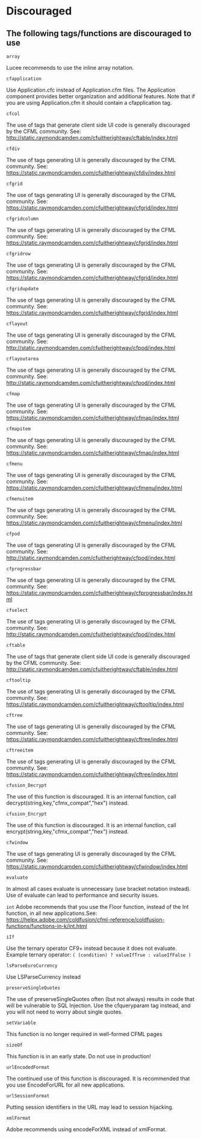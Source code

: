 # Discouraged

## The following tags/functions are discouraged to use

`array`

Lucee recommends to use the inline array notation.

`cfapplication`

Use Application.cfc instead of Application.cfm files. The Application component provides better organization and additional features. Note that if you are using Application.cfm it should contain a cfapplication tag.

`cfcol`

The use of tags that generate client side UI code is generally discouraged by the CFML community. See: http://static.raymondcamden.com/cfuitherightway/cftable/index.html

`cfdiv`

The use of tags generating UI is generally discouraged by the CFML community. See: https://static.raymondcamden.com/cfuitherightway/cfdiv/index.html

`cfgrid`

The use of tags generating UI is generally discouraged by the CFML community. See: https://static.raymondcamden.com/cfuitherightway/cfgrid/index.html

`cfgridcolumn`

The use of tags generating UI is generally discouraged by the CFML community. See: https://static.raymondcamden.com/cfuitherightway/cfgrid/index.html

`cfgridrow`

The use of tags generating UI is generally discouraged by the CFML community. See: https://static.raymondcamden.com/cfuitherightway/cfgrid/index.html

`cfgridupdate`

The use of tags generating UI is generally discouraged by the CFML community. See: https://static.raymondcamden.com/cfuitherightway/cfgrid/index.html

`cflayout`

The use of tags generating UI is generally discouraged by the CFML community. See: http://static.raymondcamden.com/cfuitherightway/cfpod/index.html

`cflayoutarea`

The use of tags generating UI is generally discouraged by the CFML community. See: http://static.raymondcamden.com/cfuitherightway/cfpod/index.html

`cfmap`

The use of tags generating UI is generally discouraged by the CFML community. See: https://static.raymondcamden.com/cfuitherightway/cfmap/index.html

`cfmapitem`

The use of tags generating UI is generally discouraged by the CFML community. See: https://static.raymondcamden.com/cfuitherightway/cfmap/index.html

`cfmenu`

The use of tags generating UI is generally discouraged by the CFML community. See: https://static.raymondcamden.com/cfuitherightway/cfmenu/index.html

`cfmenuitem`

The use of tags generating UI is generally discouraged by the CFML community. See: https://static.raymondcamden.com/cfuitherightway/cfmenu/index.html

`cfpod`

The use of tags generating UI is generally discouraged by the CFML community. See: http://static.raymondcamden.com/cfuitherightway/cfpod/index.html

`cfprogressbar`

The use of tags generating UI is generally discouraged by the CFML community. See: https://static.raymondcamden.com/cfuitherightway/cfprogressbar/index.html

`cfselect`

The use of tags generating UI is generally discouraged by the CFML community. See: http://static.raymondcamden.com/cfuitherightway/cfpod/index.html

`cftable`

The use of tags that generate client side UI code is generally discouraged by the CFML community. See: http://static.raymondcamden.com/cfuitherightway/cftable/index.html 

`cftooltip`

The use of tags generating UI is generally discouraged by the CFML community. See: https://static.raymondcamden.com/cfuitherightway/cftooltip/index.html

`cftree`

The use of tags generating UI is generally discouraged by the CFML community. See: https://static.raymondcamden.com/cfuitherightway/cftree/index.html

`cftreeitem`

The use of tags generating UI is generally discouraged by the CFML community. See: https://static.raymondcamden.com/cfuitherightway/cftree/index.html

`cfusion_Decrypt`

The use of this function is discouraged. It is an internal function, call decrypt(string,key,"cfmx_compat","hex") instead.

`cfusion_Encrypt`

The use of this function is discouraged. It is an internal function, call encrypt(string,key,"cfmx_compat","hex") instead.

`cfwindow`

The use of tags generating UI is generally discouraged by the CFML community. See: https://static.raymondcamden.com/cfuitherightway/cfwindow/index.html

`evaluate`

In almost all cases evaluate is unnecessary (use bracket notation instead). Use of evaluate can lead to performance and security issues.

`int`
Adobe recommends that you use the Floor function, instead of the Int function, in all new applications.See: https://helpx.adobe.com/coldfusion/cfml-reference/coldfusion-functions/functions-in-k/int.html

`iIf`

Use the ternary operator CF9+ instead because it does not evaluate.
Example ternary operator: `( (condition) ? valueIfTrue : valueIfFalse )`

`lsParseEuroCurrency`

Use LSParseCurrency instead

`preserveSingleQuotes`

The use of preserveSingleQuotes often (but not always) results in code that will be vulnerable to SQL Injection. Use the cfqueryparam tag instead, and you will not need to worry about single quotes.

`setVariable`

This function is no longer required in well-formed CFML pages

`sizeOf`

This function is in an early state. Do not use in production!

`urlEncodedFormat`

The continued use of this function is discouraged. It is recommended that you use EncodeForURL for all new applications.

`urlSessionFormat`

Putting session identifiers in the URL may lead to session hijacking.

`xmlFormat`

Adobe recommends using encodeForXML instead of xmlFormat.
